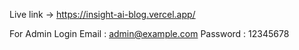 Live link -> https://insight-ai-blog.vercel.app/

For Admin Login
Email : admin@example.com
Password : 12345678
